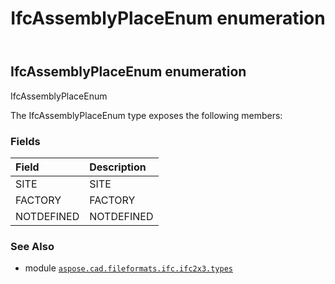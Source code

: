 ﻿---
title: IfcAssemblyPlaceEnum enumeration
second_title: Aspose.CAD for Python via .NET API References
description: 
type: docs
weight: 1760
url: /aspose.cad.fileformats.ifc.ifc2x3.types/ifcassemblyplaceenum/
is_root: false
---

## IfcAssemblyPlaceEnum enumeration

IfcAssemblyPlaceEnum



The IfcAssemblyPlaceEnum type exposes the following members:

### Fields
| Field | Description |
| :- | :- |
| SITE | SITE |
| FACTORY | FACTORY |
| NOTDEFINED | NOTDEFINED |



### See Also
* module [`aspose.cad.fileformats.ifc.ifc2x3.types`](..)
